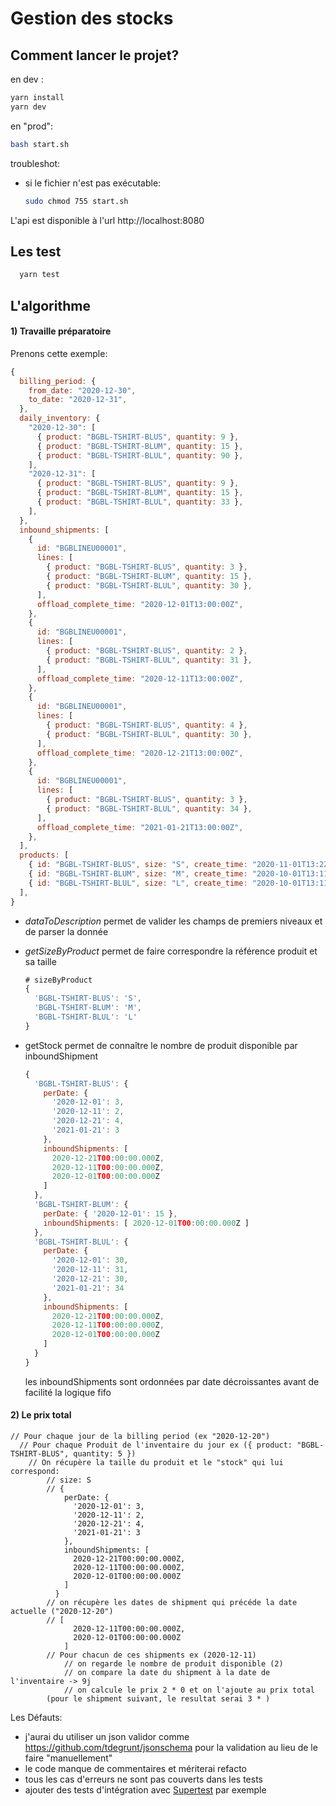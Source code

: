 # Gestion des stocks

## Comment lancer le projet?

en dev :

```bash
yarn install
yarn dev
```

en "prod":

```bash
bash start.sh
```

troubleshot:

- si le fichier n'est pas exécutable:

  ```bash
  sudo chmod 755 start.sh
  ```

L'api est disponible à l'url http://localhost:8080

## Les test

```bash
  yarn test
```

## L'algorithme

#### 1) Travaille préparatoire

Prenons cette exemple:

```js
{
  billing_period: {
    from_date: "2020-12-30",
    to_date: "2020-12-31",
  },
  daily_inventory: {
    "2020-12-30": [
      { product: "BGBL-TSHIRT-BLUS", quantity: 9 },
      { product: "BGBL-TSHIRT-BLUM", quantity: 15 },
      { product: "BGBL-TSHIRT-BLUL", quantity: 90 },
    ],
    "2020-12-31": [
      { product: "BGBL-TSHIRT-BLUS", quantity: 9 },
      { product: "BGBL-TSHIRT-BLUM", quantity: 15 },
      { product: "BGBL-TSHIRT-BLUL", quantity: 33 },
    ],
  },
  inbound_shipments: [
    {
      id: "BGBLINEU00001",
      lines: [
        { product: "BGBL-TSHIRT-BLUS", quantity: 3 },
        { product: "BGBL-TSHIRT-BLUM", quantity: 15 },
        { product: "BGBL-TSHIRT-BLUL", quantity: 30 },
      ],
      offload_complete_time: "2020-12-01T13:00:00Z",
    },
    {
      id: "BGBLINEU00001",
      lines: [
        { product: "BGBL-TSHIRT-BLUS", quantity: 2 },
        { product: "BGBL-TSHIRT-BLUL", quantity: 31 },
      ],
      offload_complete_time: "2020-12-11T13:00:00Z",
    },
    {
      id: "BGBLINEU00001",
      lines: [
        { product: "BGBL-TSHIRT-BLUS", quantity: 4 },
        { product: "BGBL-TSHIRT-BLUL", quantity: 30 },
      ],
      offload_complete_time: "2020-12-21T13:00:00Z",
    },
    {
      id: "BGBLINEU00001",
      lines: [
        { product: "BGBL-TSHIRT-BLUS", quantity: 3 },
        { product: "BGBL-TSHIRT-BLUL", quantity: 34 },
      ],
      offload_complete_time: "2021-01-21T13:00:00Z",
    },
  ],
  products: [
    { id: "BGBL-TSHIRT-BLUS", size: "S", create_time: "2020-11-01T13:22:33Z" },
    { id: "BGBL-TSHIRT-BLUM", size: "M", create_time: "2020-10-01T13:11:31Z" },
    { id: "BGBL-TSHIRT-BLUL", size: "L", create_time: "2020-10-01T13:11:31Z" },
  ],
}
```

- _dataToDescription_ permet de valider les champs de premiers niveaux et de parser la donnée

- _getSizeByProduct_ permet de faire correspondre la référence produit et sa taille

  ```js
  # sizeByProduct
  {
    'BGBL-TSHIRT-BLUS': 'S',
    'BGBL-TSHIRT-BLUM': 'M',
    'BGBL-TSHIRT-BLUL': 'L'
  }
  ```

- getStock permet de connaître le nombre de produit disponible par inboundShipment

  ```js
  {
    'BGBL-TSHIRT-BLUS': {
      perDate: {
        '2020-12-01': 3,
        '2020-12-11': 2,
        '2020-12-21': 4,
        '2021-01-21': 3
      },
      inboundShipments: [
        2020-12-21T00:00:00.000Z,
        2020-12-11T00:00:00.000Z,
        2020-12-01T00:00:00.000Z
      ]
    },
    'BGBL-TSHIRT-BLUM': {
      perDate: { '2020-12-01': 15 },
      inboundShipments: [ 2020-12-01T00:00:00.000Z ]
    },
    'BGBL-TSHIRT-BLUL': {
      perDate: {
        '2020-12-01': 30,
        '2020-12-11': 31,
        '2020-12-21': 30,
        '2021-01-21': 34
      },
      inboundShipments: [
        2020-12-21T00:00:00.000Z,
        2020-12-11T00:00:00.000Z,
        2020-12-01T00:00:00.000Z
      ]
    }
  }
  ```

  les inboundShipments sont ordonnées par date décroissantes avant de facilité la logique fifo

#### 2) Le prix total

```
// Pour chaque jour de la billing period (ex "2020-12-20")
  // Pour chaque Produit de l'inventaire du jour ex ({ product: "BGBL-TSHIRT-BLUS", quantity: 5 })
	// On récupère la taille du produit et le "stock" qui lui correspond:
		// size: S
		// {
            perDate: {
              '2020-12-01': 3,
              '2020-12-11': 2,
              '2020-12-21': 4,
              '2021-01-21': 3
            },
            inboundShipments: [
              2020-12-21T00:00:00.000Z,
              2020-12-11T00:00:00.000Z,
              2020-12-01T00:00:00.000Z
            ]
          }
		// on récupère les dates de shipment qui précéde la date actuelle ("2020-12-20")
		// [
              2020-12-11T00:00:00.000Z,
              2020-12-01T00:00:00.000Z
            ]
		// Pour chacun de ces shipments ex (2020-12-11)
			// on regarde le nombre de produit disponible (2)
			// on compare la date du shipment à la date de l'inventaire -> 9j
			// on calcule le prix 2 * 0 et on l'ajoute au prix total
		(pour le shipment suivant, le resultat serai 3 * )
```

Les Défauts:

- j'aurai du utiliser un json validor comme https://github.com/tdegrunt/jsonschema pour la validation au lieu de le faire "manuellement"
- le code manque de commentaires et mériterai refacto
- tous les cas d'erreurs ne sont pas couverts dans les tests
- ajouter des tests d'intégration avec [Supertest](https://github.com/visionmedia/supertest) par exemple

